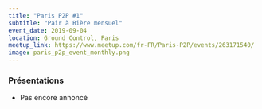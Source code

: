```yaml
---
title: "Paris P2P #1"
subtitle: "Pair à Bière mensuel"
event_date: 2019-09-04
location: Ground Control, Paris
meetup_link: https://www.meetup.com/fr-FR/Paris-P2P/events/263171540/
image: paris_p2p_event_monthly.png
---
```


### <i class="far fa-presentation"></i>Présentations

* Pas encore annoncé

